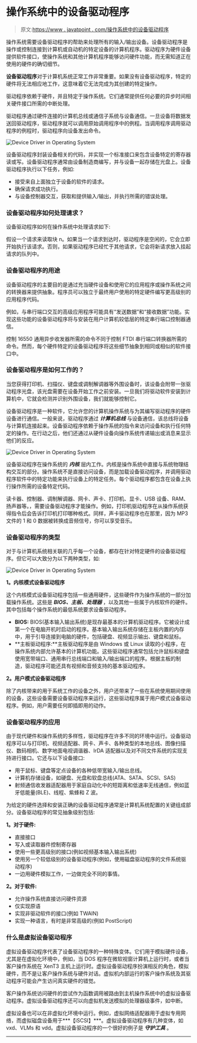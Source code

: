 # 操作系统中的设备驱动程序

> 原文:[https://www . javatpoint . com/操作系统中的设备驱动程序](https://www.javatpoint.com/device-driver-in-operating-system)

操作系统需要设备驱动程序的帮助来处理所有的输入/输出设备。设备驱动程序是操作或控制连接到计算机或自动机的特定设备的计算机程序。驱动程序为硬件设备提供软件接口，使操作系统和其他计算机程序能够访问硬件功能，而无需知道正在使用的硬件的确切细节。

**设备驱动程序**对于计算机系统正常工作非常重要。如果没有设备驱动程序，特定的硬件将无法相应地工作，这意味着它无法完成为其创建的特定操作。

驱动程序依赖于硬件，并且特定于操作系统。它们通常提供任何必要的异步时间相关硬件接口所需的中断处理。

驱动程序通过硬件连接的计算机总线或通信子系统与设备通信。一旦设备将数据发送回驱动程序，驱动程序就可以调用原始调用程序中的例程。当调用程序调用驱动程序的例程时，驱动程序向设备发出命令。

![Device Driver in Operating System](../Images/ae129c265d39d7698a19b435cc40e0bb.png)

设备驱动程序封装设备相关的代码，并实现一个标准接口来包含设备特定的寄存器读或写。设备驱动程序通常由设备制造商编写，并与设备一起存储在光盘上。设备驱动程序执行以下任务，例如:

*   接受来自上面独立于设备的软件的请求。
*   确保请求成功执行。
*   与设备控制器交互，获取和提供输入/输出，并执行所需的错误处理。

### 设备驱动程序如何处理请求？

设备驱动程序如何在操作系统中处理请求如下:

假设一个请求来读取块 n。如果当一个请求到达时，驱动程序是空闲的，它会立即开始执行该请求。否则，如果驱动程序已经忙于其他请求，它会将新请求放入挂起请求的队列中。

### 设备驱动程序的用途

设备驱动程序的主要目的是通过充当硬件设备和使用它的应用程序或操作系统之间的转换器来提供抽象。程序员可以独立于最终用户使用的特定硬件编写更高级别的应用程序代码。

例如，与串行端口交互的高级应用程序可能具有“发送数据”和“接收数据”功能。实现这些功能的设备驱动程序将与安装在用户计算机较低层的特定串行端口控制器通信。

控制 16550 通用异步收发器所需的命令不同于控制 FTDI 串行端口转换器所需的命令。然而，每个硬件特定的设备驱动程序将这些细节抽象到相同或相似的软件接口中。

### 设备驱动程序是如何工作的？

当您获得打印机、扫描仪、键盘或调制解调器等外围设备时，该设备会附带一张驱动程序光盘，该光盘需要在设备开始工作之前安装。一旦我们将驱动软件安装到计算机中，它就会检测并识别外围设备，我们就能够控制它。

设备驱动程序是一种软件，它允许您的计算机操作系统与为其编写驱动程序的硬件设备进行通信。一般来说，驱动程序通过 ***计算机总线*** 与设备通信，该总线将设备与计算机连接起来。设备驱动程序依赖于操作系统的指令来访问设备和执行任何特定的操作。在行动之后，他们还通过从硬件设备向操作系统传递输出或消息来显示他们的反应。

![Device Driver in Operating System](../Images/5b308a179f61b931b665ebd5a960c97b.png)

设备驱动程序在操作系统的 ***内核*** 层内工作。内核是操作系统中直接与系统物理结构交互的部分。操作系统不是直接访问设备，而是加载设备驱动程序，并调用驱动程序软件中的特定功能来执行设备上的特定任务。每个驱动程序都包含在设备上执行操作所需的设备特定代码。

读卡器、控制器、调制解调器、网卡、声卡、打印机、显卡、USB 设备、RAM、扬声器等。，需要设备驱动程序才能操作。例如，打印机驱动程序在从操作系统获得指令后会告诉打印机打印哪种格式。同样，声卡驱动程序也在那里，因为 MP3 文件的 1 和 0 数据被转换成音频信号，你可以享受音乐。

### 设备驱动程序的类型

对于与计算机系统相关联的几乎每一个设备，都存在针对特定硬件的设备驱动程序。但它可以大致分为以下两种类型，如:

![Device Driver in Operating System](../Images/a7904f73f78ecf8ce87f8d9a83089988.png)

**1。内核模式设备驱动程序**

这个内核模式设备驱动程序包括一些通用硬件，这些硬件作为操作系统的一部分加载操作系统。这些是 ***BIOS、主板、处理器*** ，以及其他一些属于内核软件的硬件。其中包括每个操作系统的最低系统要求设备驱动程序。

*   **BIOS:** BIOS(基本输入输出系统)是现存最基本的计算机驱动程序。它被设计成第一个在电脑开机时启动的程序。基本输入输出系统存储在主板内置的内存中，用于引导连接到电脑的硬件，包括硬盘、视频显示输出、键盘和鼠标。
*   **主板驱动程序:**主板驱动程序是由 Windows 或 Linux 读取的小程序，在操作系统内部允许基本的计算机功能。这些驱动程序通常包括允许鼠标和键盘使用宽带端口、通用串行总线端口和输入/输出端口的程序。根据主板的制造，驱动程序可能还具有视频和音频支持的基本驱动程序。

**2。用户模式设备驱动程序**

除了内核带来的用于系统工作的设备之外，用户还带来了一些在系统使用期间使用的设备，这些设备需要设备驱动程序来运行，这些驱动程序属于用户模式设备驱动程序。例如，用户需要任何即插即用的动作。

### 设备驱动程序的应用

由于现代硬件和操作系统的多样性，驱动程序在许多不同的环境中运行。设备驱动程序可以与打印机、视频适配器、网卡、声卡、各种类型的本地总线、图像扫描仪、数码相机、数字地面电视调谐器、IrDA 适配器以及对不同文件系统的实现支持进行接口。它还与以下设备接口:

*   用于鼠标、键盘等定点设备的各种低带宽输入/输出总线。
*   计算机存储设备，如硬盘、光盘和软盘总线(ATA、SATA、SCSI、SAS)
*   射频通信收发器适配器用于家庭自动化中的短距离和低速率无线通信，例如蓝牙低能量(BLE)、线程、紫蜂和 Z 波。

为给定的硬件选择和安装正确的设备驱动程序通常是计算机系统配置的关键组成部分。设备驱动程序的常见抽象级别包括:

**1。对于硬件:**

*   直接接口
*   写入或读取器件控制寄存器
*   使用一些更高级别的接口(例如视频基本输入输出系统)
*   使用另一个较低级别的设备驱动程序(例如，使用磁盘驱动程序的文件系统驱动程序)
*   一边用硬件模拟工作，一边做完全不同的事情。

**2。对于软件:**

*   允许操作系统直接访问硬件资源
*   仅实现原语
*   实现非驱动软件的接口(例如 TWAIN)
*   实现一种语言，有时是非常高级的(例如 PostScript)

### 什么是虚拟设备驱动程序

虚拟设备驱动程序代表了设备驱动程序的一种特殊变体。它们用于模拟硬件设备，尤其是在虚拟化环境中，例如，当 DOS 程序在微软视窗计算机上运行时，或者当客户操作系统在 XenT3 主机上运行时。虚拟设备驱动程序扮演相反的角色，模拟硬件，而不是让客户操作系统与硬件对话。虚拟机内部运行的客户操作系统及其驱动程序可能会产生访问真实硬件的错觉。

客户操作系统访问硬件的尝试作为函数调用被路由到主机操作系统中的虚拟设备驱动程序。虚拟设备驱动程序还可以向虚拟机发送模拟的处理器级事件，如中断。

虚拟设备也可以在非虚拟化环境中运行。例如，虚拟网络适配器用于虚拟专用网络，而虚拟磁盘设备用于***【iSCSI】***。虚拟设备驱动程序有几种变体，如 vxd、VLMs 和 vdd。虚拟设备驱动程序的一个很好的例子是 ***守护工具*** 。

* * *